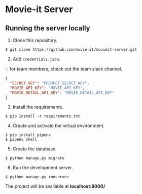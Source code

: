 # Movie-it Server

## Running the server locally
1. Clone this repository.
```terminal
$ git clone https://github.com/movie-it/movieit-server.git
```
2. Add `credentials.json`.

:bulb: for team members, check out the team slack channel.
```json
{
  "SECRET_KEY": "PROJECT_SECRET_KEY",
  "MOVIE_API_KEY": "MOVIE_API_KEY",
  "MOVIE_DETAIL_API_KEY": "MOVIE_DETAIL_API_KEY"
}
```
3. Install the requirements.
```terminal
$ pip install -r requirements.txt
```
4. Create and activate the virtual environment.
```terminal
$ pip install pipenv
$ pipenv shell
```
5. Create the database.
```terminal
$ python manage.py migrate
```
6. Run the development server.
```terminal
$ python manage.py runserver
```

The project will be available at **localhost:8000/**

